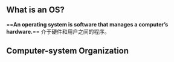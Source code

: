 ## What is an OS?
==**An operating system is software that manages a computer’s hardware.**==
介于硬件和用户之间的程序。
## Computer-system Organization
## 
